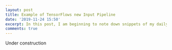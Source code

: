 ```yaml
---
layout: post
title: Example of TensorFlows new Input Pipeline
date: '2019-11-24 15:50'
excerpt: In this post, I am beginning to note down snippets of my daily learnings.
comments: true
---
```


Under construction
